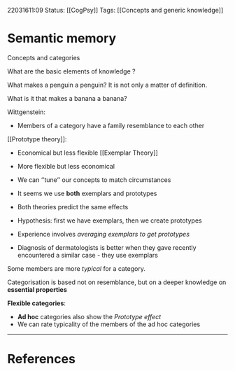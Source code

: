 22031611:09
Status:  [[CogPsy]] 
Tags:  [[Concepts and generic knowledge]]

# Semantic memory

Concepts and categories

What are the basic elements of knowledge ?

What makes a penguin a penguin? It is not only a matter of definition.

What is it that makes a banana a banana?

Wittgenstein:
- Members of a category have a family resemblance to each other 

[[Prototype theory]]:
- Economical but less flexible
[[Exemplar Theory]]
- More flexible but less economical 
- We can ‘’tune’’ our concepts to match circumstances

- It seems we use **both** exemplars and prototypes 
- Both theories predict the same effects 
- Hypothesis: first we have exemplars, then we create prototypes 
- Experience involves *averaging exemplars to get prototypes*
- Diagnosis of dermatologists is better when they gave recently encountered a similar case - they use exemplars

 Some members are more *typical* for a category. 

 Categorisation is based not on resemblance, but on a deeper knowledge on **essential properties** 

**Flexible categories**: 
- **Ad hoc** categories  also show the *Prototype effect*
- We can rate typicality of the members of the ad hoc categories


---
# References